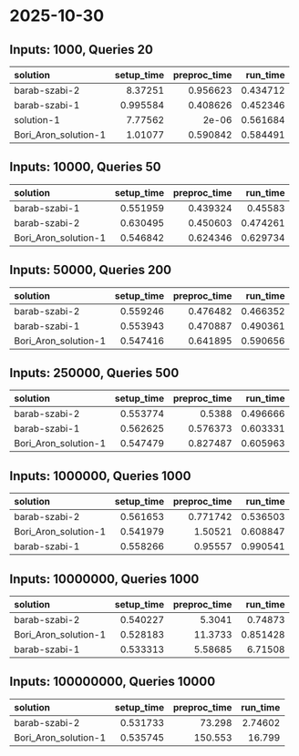 # 2025-10-30

## Inputs: 1000, Queries 20

| solution             |   setup_time |   preproc_time |   run_time |
|:---------------------|-------------:|---------------:|-----------:|
| barab-szabi-2        |     8.37251  |       0.956623 |   0.434712 |
| barab-szabi-1        |     0.995584 |       0.408626 |   0.452346 |
| solution-1           |     7.77562  |       2e-06    |   0.561684 |
| Bori_Aron_solution-1 |     1.01077  |       0.590842 |   0.584491 |

## Inputs: 10000, Queries 50

| solution             |   setup_time |   preproc_time |   run_time |
|:---------------------|-------------:|---------------:|-----------:|
| barab-szabi-1        |     0.551959 |       0.439324 |   0.45583  |
| barab-szabi-2        |     0.630495 |       0.450603 |   0.474261 |
| Bori_Aron_solution-1 |     0.546842 |       0.624346 |   0.629734 |

## Inputs: 50000, Queries 200

| solution             |   setup_time |   preproc_time |   run_time |
|:---------------------|-------------:|---------------:|-----------:|
| barab-szabi-2        |     0.559246 |       0.476482 |   0.466352 |
| barab-szabi-1        |     0.553943 |       0.470887 |   0.490361 |
| Bori_Aron_solution-1 |     0.547416 |       0.641895 |   0.590656 |

## Inputs: 250000, Queries 500

| solution             |   setup_time |   preproc_time |   run_time |
|:---------------------|-------------:|---------------:|-----------:|
| barab-szabi-2        |     0.553774 |       0.5388   |   0.496666 |
| barab-szabi-1        |     0.562625 |       0.576373 |   0.603331 |
| Bori_Aron_solution-1 |     0.547479 |       0.827487 |   0.605963 |

## Inputs: 1000000, Queries 1000

| solution             |   setup_time |   preproc_time |   run_time |
|:---------------------|-------------:|---------------:|-----------:|
| barab-szabi-2        |     0.561653 |       0.771742 |   0.536503 |
| Bori_Aron_solution-1 |     0.541979 |       1.50521  |   0.608847 |
| barab-szabi-1        |     0.558266 |       0.95557  |   0.990541 |

## Inputs: 10000000, Queries 1000

| solution             |   setup_time |   preproc_time |   run_time |
|:---------------------|-------------:|---------------:|-----------:|
| barab-szabi-2        |     0.540227 |        5.3041  |   0.74873  |
| Bori_Aron_solution-1 |     0.528183 |       11.3733  |   0.851428 |
| barab-szabi-1        |     0.533313 |        5.58685 |   6.71508  |

## Inputs: 100000000, Queries 10000

| solution             |   setup_time |   preproc_time |   run_time |
|:---------------------|-------------:|---------------:|-----------:|
| barab-szabi-2        |     0.531733 |         73.298 |    2.74602 |
| Bori_Aron_solution-1 |     0.535745 |        150.553 |   16.799   |